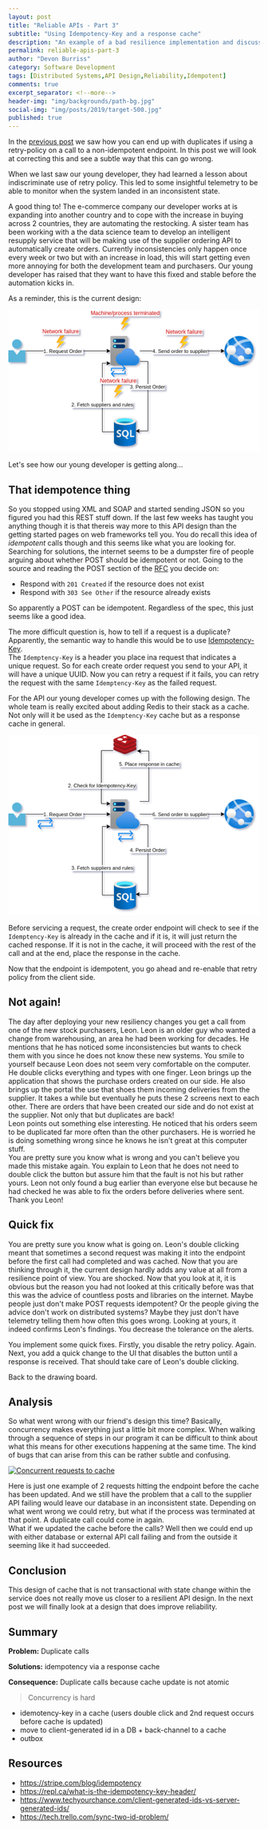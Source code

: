 ```yaml
---
layout: post
title: "Reliable APIs - Part 3"
subtitle: "Using Idempotency-Key and a response cache"
description: "An example of a bad resilience implementation and discussion of the failure modes."
permalink: reliable-apis-part-3
author: "Devon Burriss"
category: Software Development
tags: [Distributed Systems,API Design,Reliability,Idempotent]
comments: true
excerpt_separator: <!--more-->
header-img: "img/backgrounds/path-bg.jpg"
social-img: "img/posts/2019/target-500.jpg"
published: true
---
```

In the [previous post](/reliable-apis-part-1) we saw how you can end up with duplicates if using a retry-policy on a call to a non-idempotent endpoint. In this post we will look at correcting this and see a subtle way that this can go wrong.
<!--more-->
When we last saw our young developer, they had learned a lesson about indiscriminate use of retry policy. This led to some insightful telemetry to be able to monitor when the system landed in an inconsistent state. 

A good thing to! The e-commerce company our developer works at is expanding into another country and to cope with the increase in buying across 2 countries, they are automating the restocking. A sister team has been working with a the data science team to develop an intelligent resupply service that will be making use of the supplier ordering API to automatically create orders. Currently inconsistencies only happen once every week or two but with an increase in load, this will start getting even more annoying for both the development team and purchasers. Our young developer has raised that they want to have this fixed and stable before the automation kicks in.

As a reminder, this is the current design:

![Current design](../img/posts/2021/2021-08-22-10-38-55.png)

Let's see how our young developer is getting along...

## That idempotence thing

So you stopped using XML and SOAP and started sending JSON so you figured you had this REST stuff down. If the last few weeks has taught you anything though it is that thereis way more to this API design than the getting started pages on web frameworks tell you. You do recall this idea of *idempotent* calls though and this seems like what you are looking for. Searching for solutions, the internet seems to be a dumpster fire of people arguing about whether POST should be idempotent or not. Going to the source and reading the POST section of the [RFC](https://datatracker.ietf.org/doc/html/rfc7231#section-4.3.3) you decide on:

- Respond with `201 Created` if the resource does not exist
- Respond with `303 See Other` if the resource already exists

So apparently a POST can be idempotent. Regardless of the spec, this just seems like a good idea.

The more difficult question is, how to tell if a request is a duplicate? Apparently, the semantic way to handle this would be to use [Idempotency-Key](https://tools.ietf.org/id/draft-idempotency-header-01.html).  
The `Idemptency-Key` is a header you place ina request that indicates a unique request. So for each create order request you send to your API, it will have a unique UUID. Now you can retry a request if it fails, you can retry the request with the same `Idemptency-Key` as the failed request.

For the API our young developer comes up with the following design. The whole team is really excited about adding Redis to their stack as a cache. Not only will it be used as the `Idemptency-Key` cache but as a response cache in general.

![With cache](../img/posts/2021/2021-08-23-06-19-59.png)

Before servicing a request, the create order endpoint will check to see if the `Idemptency-Key` is already in the cache and if it is, it will just return the cached response. If it is not in the cache, it will proceed with the rest of the call and at the end, place the response in the cache.

Now that the endpoint is idempotent, you go ahead and re-enable that retry policy from the client side.

## Not again!

The day after deploying your new resiliency changes you get a call from one of the new stock purchasers, Leon. Leon is an older guy who wanted a change from warehousing, an area he had been working for decades. He mentions that he has noticed some inconsistencies but wants to check them with you since he does not know these new systems. You smile to yourself because Leon does not seem very comfortable on the computer. He double clicks everything and types with one finger. Leon brings up the application that shows the purchase orders created on our side. He also brings up the portal the use that shoes them incoming deliveries from the supplier. It takes a while but eventually he puts these 2 screens next to each other. There are orders that have been created our side and do not exist at the supplier. Not only that but duplicates are back!  
Leon points out something else interesting. He noticed that his orders seem to be duplicated far more often than the other purchasers. He is worried he is doing something wrong since he knows he isn't great at this computer stuff.  
You are pretty sure you know what is wrong and you can't believe you made this mistake again. You explain to Leon that he does not need to double click the button but assure him that the fault is not his but rather yours. Leon not only found a bug earlier than everyone else but because he had checked he was able to fix the orders before deliveries where sent. Thank you Leon!

## Quick fix

You are pretty sure you know what is going on. Leon's double clicking meant that sometimes a second request was making it into the endpoint before the first call had completed and was cached. Now that you are thinking through it, the current design hardly adds any value at all from a resilience point of view. You are shocked. Now that you look at it, it is obvious but the reason you had not looked at this critically before was that this was the advice of countless posts and libraries on the internet. Maybe people just don't make POST requests idempotent? Or the people giving the advice don't work on distributed systems? Maybe they just don't have telemetry telling them how often this goes wrong. Looking at yours, it indeed confirms Leon's findings. You decrease the tolerance on the alerts.

You implement some quick fixes. Firstly, you disable the retry policy. Again. Next, you add a quick change to the UI that disables the button until a response is received. That should take care of Leon's double clicking.

Back to the drawing board.

## Analysis

So what went wrong with our friend's design this time? Basically, concurrency makes everything just a little bit more complex. When walking through a sequence of steps in our program it can be difficult to think about what this means for other executions happening at the same time. The kind of bugs that can arise from this can be rather subtle and confusing.

[![Concurrent requests to cache](https://mermaid.ink/img/eyJjb2RlIjoic2VxdWVuY2VEaWFncmFtXG4gICAgQ2xpZW50LT4-K0FQSTogQ3JlYXRlIG9yZGVyIHJlcXVlc3QgW29yaWddXG4gICAgQVBJLT4-K0NhY2hlIDogQ2hlY2sgZm9yIElkZW1wb3RlbmN5LUtleSBbb3JpZ11cbiAgICBDYWNoZS0-Pi1BUEkgOiBObyBrZXkgZm91bmQgW29yaWddXG4gICAgQ2xpZW50LT4-QVBJOiBEdXBsaWNhdGUgY3JlYXRlIG9yZGVyIHJlcXVlc3QgW2R1cF1cbiAgICBBUEktPj4rQ2FjaGUgOiBDaGVjayBmb3IgSWRlbXBvdGVuY3ktS2V5IFtkdXBdXG4gICAgQ2FjaGUtPj4tQVBJIDogTm8ga2V5IGZvdW5kIFtkdXBdXG4gICAgQVBJLT4-REIgOiBQZXJzaXN0IHJlY29yZCBbb3JpZ11cbiAgICBBUEktPj5TdXBwbGllciBBUEkgOiBTZW5kIG9yZGVyIFtvcmlnXVxuICAgIEFQSS0-PkRCIDogUGVyc2lzdCByZWNvcmQgW2R1cF1cbiAgICBBUEktPj5TdXBwbGllciBBUEkgOiBTZW5kIG9yZGVyIFtkdXBdXG4gICAgQVBJLT4-Q2FjaGUgOiBVcGRhdGUgY2FjaGUgW29yaWddXG4gICAgQVBJLT4-Q2FjaGUgOiBVcGRhdGUgY2FjaGUgW2R1cF1cbiAgICBBUEktLT4-Q2xpZW50OiBPcmRlciBjcmVhdGVkIHJlc3BvbnNlIFtvcmlnXVxuICAgIEFQSS0tPj4tQ2xpZW50OiBPcmRlciBjcmVhdGVkIHJlc3BvbnNlIFtkdXBdXG4gICAgIiwibWVybWFpZCI6eyJ0aGVtZSI6ImRlZmF1bHQifSwidXBkYXRlRWRpdG9yIjpmYWxzZSwiYXV0b1N5bmMiOnRydWUsInVwZGF0ZURpYWdyYW0iOmZhbHNlfQ)](https://mermaid-js.github.io/mermaid-live-editor/edit/##eyJjb2RlIjoic2VxdWVuY2VEaWFncmFtXG4gICAgQ2xpZW50LT4-K0FQSTogQ3JlYXRlIG9yZGVyIHJlcXVlc3QgW29yaWddXG4gICAgQVBJLT4-K0NhY2hlIDogQ2hlY2sgZm9yIElkZW1wb3RlbmN5LUtleSBbb3JpZ11cbiAgICBDYWNoZS0-Pi1BUEkgOiBObyBrZXkgZm91bmQgW29yaWddXG4gICAgQ2xpZW50LT4-QVBJOiBEdXBsaWNhdGUgY3JlYXRlIG9yZGVyIHJlcXVlc3QgW2R1cF1cbiAgICBBUEktPj4rQ2FjaGUgOiBDaGVjayBmb3IgSWRlbXBvdGVuY3ktS2V5IFtkdXBdXG4gICAgQ2FjaGUtPj4tQVBJIDogTm8ga2V5IGZvdW5kIFtkdXBdXG4gICAgQVBJLT4-REIgOiBQZXJzaXN0IHJlY29yZCBbb3JpZ11cbiAgICBBUEktPj5TdXBwbGllciBBUEkgOiBTZW5kIG9yZGVyIFtvcmlnXVxuICAgIEFQSS0-PkRCIDogUGVyc2lzdCByZWNvcmQgW2R1cF1cbiAgICBBUEktPj5TdXBwbGllciBBUEkgOiBTZW5kIG9yZGVyIFtkdXBdXG4gICAgQVBJLT4-Q2FjaGUgOiBVcGRhdGUgY2FjaGUgW29yaWddXG4gICAgQVBJLT4-Q2FjaGUgIDogVXBkYXRlIGNhY2hlIFtkdXBdXG4gICAgQVBJLS0-PkNsaWVudDogT3JkZXIgY3JlYXRlZCByZXNwb25zZSBbb3JpZ11cbiAgICBBUEktLT4-LUNsaWVudDogT3JkZXIgY3JlYXRlZCByZXNwb25zZSBbZHVwXVxuICAgICIsIm1lcm1haWQiOiJ7XG4gIFwidGhlbWVcIjogXCJkZWZhdWx0XCJcbn0iLCJ1cGRhdGVFZGl0b3IiOmZhbHNlLCJhdXRvU3luYyI6dHJ1ZSwidXBkYXRlRGlhZ3JhbSI6ZmFsc2V9)

Here is just one example of 2 requests hitting the endpoint before the cache has been updated. And we still have the problem that a call to the supplier API failing would leave our database in an inconsistent state. Depending on what went wrong we could retry, but what if the process was terminated at that point. A duplicate call could come in again.  
What if we updated the cache before the calls? Well then we could end up with either database or external API call failing and from the outside it seeming like it had succeeded.

## Conclusion

This design of cache that is not transactional with state change within the service does not really move us closer to a resilient API design. In the next post we will finally look at a design that does improve reliability.

## Summary

**Problem:** Duplicate calls

**Solutions:** idempotency via a response cache

**Consequence:** Duplicate calls because cache update is not atomic

> Concurrency is hard


- idemotency-key in a cache (users double click and 2nd request occurs before cache is updated)
- move to client-generated id in a DB + back-channel to a cache
- outbox


## Resources

- https://stripe.com/blog/idempotency
- https://repl.ca/what-is-the-idempotency-key-header/
- https://www.techyourchance.com/client-generated-ids-vs-server-generated-ids/
- https://tech.trello.com/sync-two-id-problem/